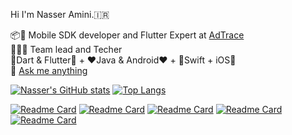 Hi I'm Nasser Amini.🇮🇷

📦📲 Mobile SDK developer and Flutter Expert at [AdTrace](https://github.com/adtrace)
<br/>
👨🏻‍💼 Team lead and Techer
<br/>
💙Dart & Flutter💙 + ❤️Java & Android❤️ + 🧡Swift + iOS🧡
<br/>
💬 [Ask me anything](https://github.com/namini40/namini40/issues)

[![Nasser's GitHub stats](https://github-readme-stats.vercel.app/api?username=namini40&count_private=true&theme=radical&show_icons=true)](https://github.com/namini40/github-readme-stats)
[![Top Langs](https://github-readme-stats.vercel.app/api/top-langs/?username=namini40&layout=compact&theme=radical&langs_count=10&show_icons=true)](https://github.com/namini40/github-readme-stats)
 
 [![Readme Card](https://github-readme-stats.vercel.app/api/pin/?username=adtrace&repo=adtrace_sdk_android)](https://github.com/anuraghazra/github-readme-stats)
  [![Readme Card](https://github-readme-stats.vercel.app/api/pin/?username=adtrace&repo=adtrace_sdk_iOS)](https://github.com/anuraghazra/github-readme-stats)
   [![Readme Card](https://github-readme-stats.vercel.app/api/pin/?username=adtrace&repo=adtrace_sdk_flutter)](https://github.com/anuraghazra/github-readme-stats)
    [![Readme Card](https://github-readme-stats.vercel.app/api/pin/?username=adtrace&repo=adtrace_sdk_unity)](https://github.com/anuraghazra/github-readme-stats)
    [![Readme Card](https://github-readme-stats.vercel.app/api/pin/?username=namini40&repo=na_map_tools)](https://github.com/anuraghazra/github-readme-stats)
